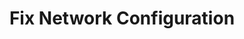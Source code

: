 ---
sidebar_position: 4
title: "Fix Network Configuration"
sidebar_label: "Fix Network Configuration"
description: "Resolve network configuration issues in Alpine Linux systems - fix interface settings, correct network configuration, troubleshoot setup problems, and restore network settings."
keywords:
  - "alpine network configuration"
  - "interface settings"
  - "configuration problems"
  - "network setup"
  - "configuration fixes"
tags:
  - alpine
  - network-configuration
  - interface-settings
  - configuration-problems
  - troubleshooting
slug: /linux/alpine/troubleshooting/network-issues/fix-network-configuration
---